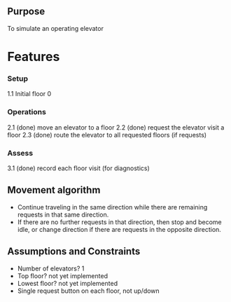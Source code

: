 ## Purpose

To simulate an operating elevator

# Features

### Setup

1.1 Initial floor 0

### Operations

2.1 (done) move an elevator to a floor
2.2 (done) request the elevator visit a floor
2.3 (done) route the elevator to all requested floors (if requests)

### Assess

3.1 (done) record each floor visit (for diagnostics)

## Movement algorithm

* Continue traveling in the same direction while there are remaining requests in that same direction.
* If there are no further requests in that direction, then stop and become idle, or change direction if there are requests in the opposite direction.

## Assumptions and Constraints

* Number of elevators? 1
* Top floor? not yet implemented
* Lowest floor? not yet implemented
* Single request button on each floor, not up/down